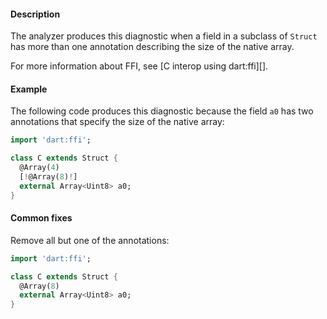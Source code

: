 #### Description

The analyzer produces this diagnostic when a field in a subclass of
`Struct` has more than one annotation describing the size of the native
array.

For more information about FFI, see [C interop using dart:ffi][].

#### Example

The following code produces this diagnostic because the field `a0` has two
annotations that specify the size of the native array:

```dart
import 'dart:ffi';

class C extends Struct {
  @Array(4)
  [!@Array(8)!]
  external Array<Uint8> a0;
}
```

#### Common fixes

Remove all but one of the annotations:

```dart
import 'dart:ffi';

class C extends Struct {
  @Array(8)
  external Array<Uint8> a0;
}
```